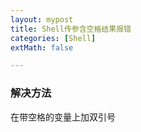 ```yaml
---
layout: mypost
title: Shell传参含空格结果报错
categories: [Shell]
extMath: false

---
```


### 解决方法

在带空格的变量上加双引号





<div class="wildfire_thread">
<script src="https://utteranc.es/client.js"
        repo="hitptep/hitptep.github.io"
        issue-term="pathname"
        theme="github-light"
        crossorigin="anonymous"
        async>
</script>
</div>




